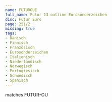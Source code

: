 ```yaml
---
name: FUTUROUE
full_name: Futur 13 outline Eurosonderzeichen
disc: Futur Euro
page: 251/2
missing: true
tags:
- Dänisch
- Finnisch
- Französisch
- Eurosonderzeichen
- Italienisch
- Niederländisch
- Norwegisch
- Portugiesisch
- Schwedisch
- Spanisch
---
```

matches FUTUR-OU
